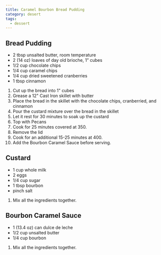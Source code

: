 ```yaml
---
title: Caramel Bourbon Bread Pudding
category: desert
tags:
  - dessert
---
```


## Bread Pudding

- 2 tbsp unsalted butter, room temperature
- 2 (14 oz) loaves of day old brioche, 1” cubes
- 1/2 cup chocolate chips
- 1/4 cup caramel chips
- 1/4 cup dried sweetened cranberries
- 1 tbsp cinnamon

1. Cut up the bread into 1" cubes
2. Grease a 12" Cast Iron skillet with butter
3. Place the bread in the skillet with the chocolate chips, cranberried, and cinnamon
4. Pour the custard mixture over the bread in the skillet
5. Let it rest for 30 minutes to soak up the custard
6. Top with Pecans
7. Cook for 25 minutes covered at 350.
8. Remove the lid
9. Cook for an additional 15-25 minutes at 400.
10. Add the Bourbon Caramel Sauce before serving.

## Custard

- 1 cup whole milk
- 2 eggs
- 1/4 cup sugar
- 1 tbsp bourbon
- pinch salt

1. Mix all the ingredients together.

## Bourbon Caramel Sauce

- 1 (13.4 oz) can dulce de leche
- 1/2 cup unsalted butter
- 1/4 cup bourbon

1. Mix all the ingredients together.
